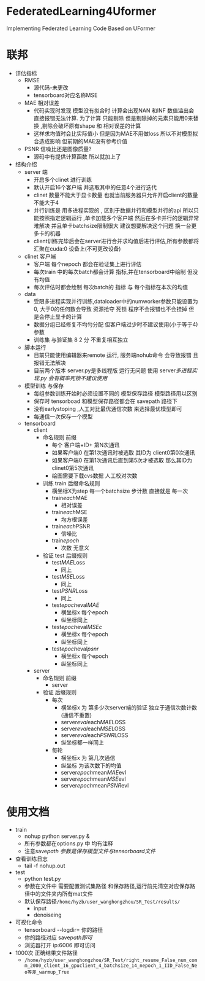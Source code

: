 # FederatedLearning4Uformer
Implementing Federated Learning Code Based on UFormer
# 联邦

- 评估指标
    - RMSE 
        - 源代码-未更改  
        - tensorboard对应名称MSE
    - MAE 相对误差  
        - 代码实现时发现 模型没有拟合时 计算会出现NAN 和INF  数值溢出会直接报错无法计算. 为了计算 只能剔除 但是剔除掉的元素只能用0来替换 ,剔除会破坏原有shape 和 相对误差的计算
        - 这样求均值时会比实际值小 但是因为MAE不用做loss 所以不对模型拟合造成影响 但前期的MAE没有参考价值
    - PSNR 信噪比还是图像质量?
        - 源码中有提供计算函数 所以就加上了
- 结构介绍
    - server 端
        - 开启多个clinet 进行训练
        - 默认开启16个客户端 并选取其中的任意4个进行迭代
        - clinet 数量不能大于显卡数量 也就当前服务器只允许开启client的数量不能大于4
        - 并行训练是 用多进程实现的 , 区别于数据并行和模型并行的api 所以只能按照指定逻辑运行 ,单卡加载多个客户端 然后在多卡并行的逻辑异常难解决 并且单卡batchsize限制很大  建议想要解决这个问题 换一台更多卡的机器
        - client训练完毕后会在server进行合并求均值后进行评估,所有参数都将汇聚在cuda:0 设备上(不可更改设备)
    - clinet 客户端
        - 客户端 每个nepoch 都会在验证集上进行评估
        - 每次train 中的每次batch都会计算 指标,并在tensorboard中绘制  但没有均值
        - 每次评估时都会绘制 每次batch的 指标 与 每个指标在本次的均值 
    - data
        - 受限多进程实现并行训练,dataloader中的numworker参数只能设置为0, 大于0的任何数会导致 资源抢夺 死锁  程序不会报错也不会挂掉 但是会停止显卡的计算
        - 数据分组已经修复不均匀分配 但客户端过少时不建议使用(小于等于4)  参数 
        - 训练集 与验证集 8 2 分 不重复相互独立
    - 脚本运行
        - 目前只能使用编辑器来remote 运行, 服务端nohub命令 会导致报错 且报错无法解决 
        - 目前两个版本 server.py是多线程版 运行无问题 使用 server*多进程实现.py 会有概率死锁不建议使用*
    - 模型训练 与保存
        - 每组参数训练开始时必须设置不同的 模型保存路径 模型路径用以区别
        - 保存时 tensorboad 和模型保存路径都会在 savepath 路径下
        - 没有earlystoping ,人工对比最优通信次数 来选择最优模型即可
        - 每通信一次保存一个模型
    - tensorboard
        - client
            - 命名规则 前缀
                -  每个 客户端+ID+ 第N次通讯
                - 如果客户端0 在第1次通讯时被选取 其ID为 client0第0次通讯
                - 如果客户端0 在第1次通讯后直到第5次才被选取 那么其ID为 clinet0第5次通讯
                - 绘图需要下载cvs数据 人工校对次数
            - 训练 train 后缀命名规则
                - 横坐标X为step 每一个batchsize 步计数 直接就是 每一次
                - train*each*MAE
                    - 相对误差
                - train*each*MSE
                    - 均方根误差
                - train*each*PSNR
                    - 信噪比
                - train*epoch*
                    - 次数 无意义
            - 验证 test 后缀规则
                - test*MAE*Loss
                    - 同上
                - test*MSE*Loss
                    - 同上
                - test*PSNR*Loss
                    - 同上
                - test*epoch*eval*MAE*
                    - 横坐标x 每个epoch
                    - 纵坐标同上
                - test*epoch*eval*MSEc*
                    - 横坐标x 每个epoch
                    - 纵坐标同上
                - test*epoch*eval*psnr*
                    - 横坐标x 每个epoch
                    - 纵坐标同上
        - server
            - 命名规则 前缀
                - server
            - 验证 后缀规则
                - 每次
                    - 横坐标x 为  第多少次server端的验证 独立于通信次数计数(通信不重置)
                    - server*eval*each*MAE*LOSS
                    - server*eval*each*MSE*LOSS
                    - server*eval*each*PSNR*LOSS
                    - 纵坐标都一样同上
                - 每轮
                    - 横坐标x 为 第几次通信
                    - 纵坐标 为该次数下的均值
                    - server*epoch*mean*MAE*evl
                    - server*epoch*mean*MSE*evl
                    - server*epoch*mean*PSNR*evl

# 使用文档

- train
    - nohup python server.py & 
    - 所有参数都在options.py 中 均有注释
    - 注意save*path 参数是保存模型文件与tensorboard文件*
- 查看训练日志
    - tail -f nohup.out
- test
    - python test.py  
    - 参数在文件中 需要配置测试集路径 和保存路径,运行前先清空对应保存路径中的文件夹内所有mat文件
    - 默认保存路径`/home/hyzb/user_wanghongzhou/SR_Test/results/ `
        - input
        - denoiseing
- 可视化命令
    - tensorboard --logdir= 你的路径
    - 你的路径对应 save*path即可*
    - 浏览器打开 ip:6006 即可访问
- 1000次 正确结果文件路径
    - `/home/hyzb/user_wanghongzhou/SR_Test/right_resume_False_num_comm_2000_client_16_gpuclient_4_batchsize_14_nepoch_1_IID_False_Neo等差_warmup_True`

